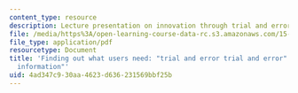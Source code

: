 ```yaml
---
content_type: resource
description: Lecture presentation on innovation through trial and error.
file: /media/https%3A/open-learning-course-data-rc.s3.amazonaws.com/15-356-how-to-develop-breakthrough-products-and-services-spring-2004/4ad347c930aa4623d636231569bbf25b_lec3_trial_error.pdf
file_type: application/pdf
resourcetype: Document
title: 'Finding out what users need: "trial and error trial and error" and "sticky
  information"'
uid: 4ad347c9-30aa-4623-d636-231569bbf25b
---
```


